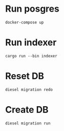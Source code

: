 # Run posgres
```
docker-compose up
```
# Run indexer
```
cargo run --bin indexer
```
# Reset DB
```
diesel migration redo
```
# Create DB
```
diesel migration run
```
